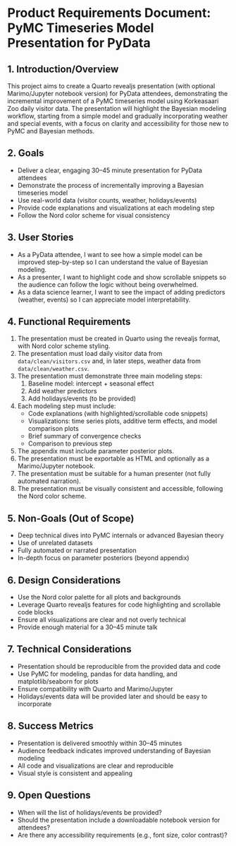 # Product Requirements Document: PyMC Timeseries Model Presentation for PyData

## 1. Introduction/Overview
This project aims to create a Quarto revealjs presentation (with optional Marimo/Jupyter notebook version) for PyData attendees, demonstrating the incremental improvement of a PyMC timeseries model using Korkeasaari Zoo daily visitor data. The presentation will highlight the Bayesian modeling workflow, starting from a simple model and gradually incorporating weather and special events, with a focus on clarity and accessibility for those new to PyMC and Bayesian methods.

## 2. Goals
- Deliver a clear, engaging 30–45 minute presentation for PyData attendees
- Demonstrate the process of incrementally improving a Bayesian timeseries model
- Use real-world data (visitor counts, weather, holidays/events)
- Provide code explanations and visualizations at each modeling step
- Follow the Nord color scheme for visual consistency

## 3. User Stories
- As a PyData attendee, I want to see how a simple model can be improved step-by-step so I can understand the value of Bayesian modeling.
- As a presenter, I want to highlight code and show scrollable snippets so the audience can follow the logic without being overwhelmed.
- As a data science learner, I want to see the impact of adding predictors (weather, events) so I can appreciate model interpretability.

## 4. Functional Requirements
1. The presentation must be created in Quarto using the revealjs format, with Nord color scheme styling.
2. The presentation must load daily visitor data from `data/clean/visitors.csv` and, in later steps, weather data from `data/clean/weather.csv`.
3. The presentation must demonstrate three main modeling steps:
   1. Baseline model: intercept + seasonal effect
   2. Add weather predictors
   3. Add holidays/events (to be provided)
4. Each modeling step must include:
   - Code explanations (with highlighted/scrollable code snippets)
   - Visualizations: time series plots, additive term effects, and model comparison plots
   - Brief summary of convergence checks
   - Comparison to previous step
5. The appendix must include parameter posterior plots.
6. The presentation must be exportable as HTML and optionally as a Marimo/Jupyter notebook.
7. The presentation must be suitable for a human presenter (not fully automated narration).
8. The presentation must be visually consistent and accessible, following the Nord color scheme.

## 5. Non-Goals (Out of Scope)
- Deep technical dives into PyMC internals or advanced Bayesian theory
- Use of unrelated datasets
- Fully automated or narrated presentation
- In-depth focus on parameter posteriors (beyond appendix)

## 6. Design Considerations
- Use the Nord color palette for all plots and backgrounds
- Leverage Quarto revealjs features for code highlighting and scrollable code blocks
- Ensure all visualizations are clear and not overly technical
- Provide enough material for a 30–45 minute talk

## 7. Technical Considerations
- Presentation should be reproducible from the provided data and code
- Use PyMC for modeling, pandas for data handling, and matplotlib/seaborn for plots
- Ensure compatibility with Quarto and Marimo/Jupyter
- Holidays/events data will be provided later and should be easy to incorporate

## 8. Success Metrics
- Presentation is delivered smoothly within 30–45 minutes
- Audience feedback indicates improved understanding of Bayesian modeling
- All code and visualizations are clear and reproducible
- Visual style is consistent and appealing

## 9. Open Questions
- When will the list of holidays/events be provided?
- Should the presentation include a downloadable notebook version for attendees?
- Are there any accessibility requirements (e.g., font size, color contrast)?
